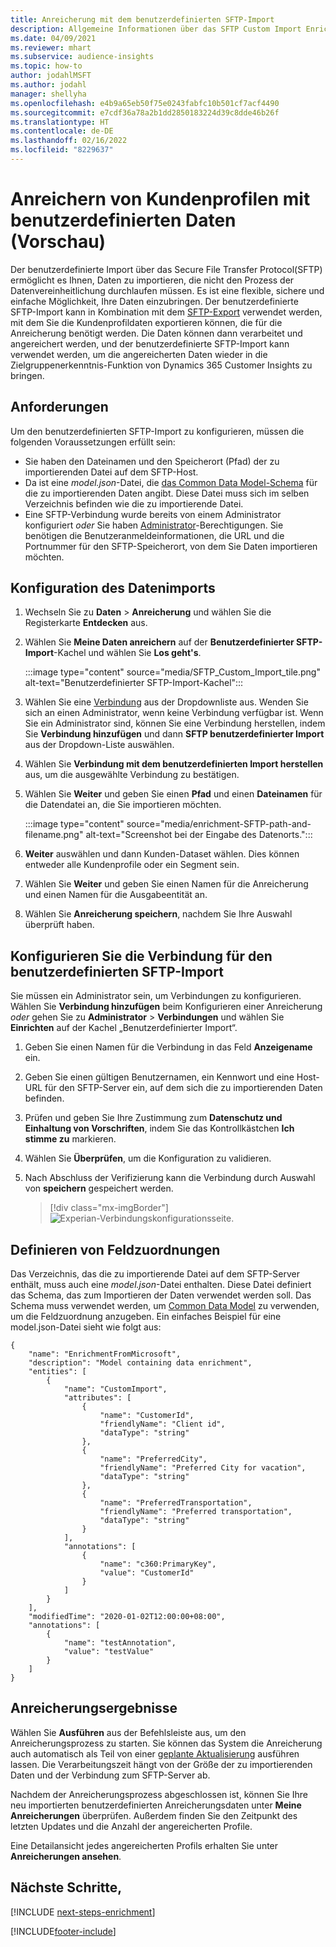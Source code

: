 ```yaml
---
title: Anreicherung mit dem benutzerdefinierten SFTP-Import
description: Allgemeine Informationen über das SFTP Custom Import Enrichment.
ms.date: 04/09/2021
ms.reviewer: mhart
ms.subservice: audience-insights
ms.topic: how-to
author: jodahlMSFT
ms.author: jodahl
manager: shellyha
ms.openlocfilehash: e4b9a65eb50f75e0243fabfc10b501cf7acf4490
ms.sourcegitcommit: e7cdf36a78a2b1dd2850183224d39c8dde46b26f
ms.translationtype: HT
ms.contentlocale: de-DE
ms.lasthandoff: 02/16/2022
ms.locfileid: "8229637"
---
```

# <a name="enrich-customer-profiles-with-custom-data-preview"></a>Anreichern von Kundenprofilen mit benutzerdefinierten Daten (Vorschau)

Der benutzerdefinierte Import über das Secure File Transfer Protocol(SFTP) ermöglicht es Ihnen, Daten zu importieren, die nicht den Prozess der Datenvereinheitlichung durchlaufen müssen. Es ist eine flexible, sichere und einfache Möglichkeit, Ihre Daten einzubringen. Der benutzerdefinierte SFTP-Import kann in Kombination mit dem [SFTP-Export](export-sftp.md) verwendet werden, mit dem Sie die Kundenprofildaten exportieren können, die für die Anreicherung benötigt werden. Die Daten können dann verarbeitet und angereichert werden, und der benutzerdefinierte SFTP-Import kann verwendet werden, um die angereicherten Daten wieder in die Zielgruppenerkenntnis-Funktion von Dynamics 365 Customer Insights zu bringen.

## <a name="prerequisites"></a>Anforderungen

Um den benutzerdefinierten SFTP-Import zu konfigurieren, müssen die folgenden Voraussetzungen erfüllt sein:

- Sie haben den Dateinamen und den Speicherort (Pfad) der zu importierenden Datei auf dem SFTP-Host.
- Da ist eine *model.json*-Datei, die [das Common Data Model-Schema](/common-data-model/) für die zu importierenden Daten angibt. Diese Datei muss sich im selben Verzeichnis befinden wie die zu importierende Datei.
- Eine SFTP-Verbindung wurde bereits von einem Administrator konfiguriert *oder* Sie haben [Administrator](permissions.md#administrator)-Berechtigungen. Sie benötigen die Benutzeranmeldeinformationen, die URL und die Portnummer für den SFTP-Speicherort, von dem Sie Daten importieren möchten.


## <a name="configure-the-import"></a>Konfiguration des Datenimports

1. Wechseln Sie zu **Daten** > **Anreicherung** und wählen Sie die Registerkarte **Entdecken** aus.

1. Wählen Sie **Meine Daten anreichern** auf der **Benutzerdefinierter SFTP-Import**-Kachel und wählen Sie **Los geht's**.

   :::image type="content" source="media/SFTP_Custom_Import_tile.png" alt-text="Benutzerdefinierter SFTP-Import-Kachel":::

1. Wählen Sie eine [Verbindung](connections.md) aus der Dropdownliste aus. Wenden Sie sich an einen Administrator, wenn keine Verbindung verfügbar ist. Wenn Sie ein Administrator sind, können Sie eine Verbindung herstellen, indem Sie **Verbindung hinzufügen** und dann **SFTP benutzerdefinierter Import** aus der Dropdown-Liste auswählen.

1. Wählen Sie **Verbindung mit dem benutzerdefinierten Import herstellen** aus, um die ausgewählte Verbindung zu bestätigen.

1.  Wählen Sie **Weiter** und geben Sie einen **Pfad** und einen **Dateinamen** für die Datendatei an, die Sie importieren möchten.

    :::image type="content" source="media/enrichment-SFTP-path-and-filename.png" alt-text="Screenshot bei der Eingabe des Datenorts.":::

1. **Weiter** auswählen und dann Kunden-Dataset wählen. Dies können entweder alle Kundenprofile oder ein Segment sein.

1. Wählen Sie **Weiter** und geben Sie einen Namen für die Anreicherung und einen Namen für die Ausgabeentität an. 

1. Wählen Sie **Anreicherung speichern**, nachdem Sie Ihre Auswahl überprüft haben.

## <a name="configure-the-connection-for-sftp-custom-import"></a>Konfigurieren Sie die Verbindung für den benutzerdefinierten SFTP-Import 

Sie müssen ein Administrator sein, um Verbindungen zu konfigurieren. Wählen Sie **Verbindung hinzufügen** beim Konfigurieren einer Anreicherung *oder* gehen Sie zu **Administrator** > **Verbindungen** und wählen Sie **Einrichten** auf der Kachel „Benutzerdefinierter Import“.

1. Geben Sie einen Namen für die Verbindung in das Feld **Anzeigename** ein.

1. Geben Sie einen gültigen Benutzernamen, ein Kennwort und eine Host-URL für den SFTP-Server ein, auf dem sich die zu importierenden Daten befinden.

1. Prüfen und geben Sie Ihre Zustimmung zum **Datenschutz und Einhaltung von Vorschriften**, indem Sie das Kontrollkästchen **Ich stimme zu** markieren.

1. Wählen Sie **Überprüfen**, um die Konfiguration zu validieren.

1. Nach Abschluss der Verifizierung kann die Verbindung durch Auswahl von **speichern** gespeichert werden.

   > [!div class="mx-imgBorder"]
   > ![Experian-Verbindungskonfigurationsseite.](media/enrichment-SFTP-connection.png "Experian Verbindungskonfigurationsseite")


## <a name="defining-field-mappings"></a>Definieren von Feldzuordnungen 

Das Verzeichnis, das die zu importierende Datei auf dem SFTP-Server enthält, muss auch eine *model.json*-Datei enthalten. Diese Datei definiert das Schema, das zum Importieren der Daten verwendet werden soll. Das Schema muss verwendet werden, um [Common Data Model](/common-data-model/) zu verwenden, um die Feldzuordnung anzugeben. Ein einfaches Beispiel für eine model.json-Datei sieht wie folgt aus:

```
{
    "name": "EnrichmentFromMicrosoft",
    "description": "Model containing data enrichment",
    "entities": [
        {
            "name": "CustomImport",
            "attributes": [
                {
                    "name": "CustomerId",
                    "friendlyName": "Client id",
                    "dataType": "string"
                },
                {
                    "name": "PreferredCity",
                    "friendlyName": "Preferred City for vacation",
                    "dataType": "string"
                },
                {
                    "name": "PreferredTransportation",
                    "friendlyName": "Preferred transportation",
                    "dataType": "string"
                }
            ],
            "annotations": [
                {
                    "name": "c360:PrimaryKey",
                    "value": "CustomerId"
                }
            ]
        }
    ],
    "modifiedTime": "2020-01-02T12:00:00+08:00",
    "annotations": [
        {
            "name": "testAnnotation",
            "value": "testValue"
        }
    ]
}
```

## <a name="enrichment-results"></a>Anreicherungsergebnisse

Wählen Sie **Ausführen** aus der Befehlsleiste aus, um den Anreicherungsprozess zu starten. Sie können das System die Anreicherung auch automatisch als Teil von einer [geplante Aktualisierung](system.md#schedule-tab) ausführen lassen. Die Verarbeitungszeit hängt von der Größe der zu importierenden Daten und der Verbindung zum SFTP-Server ab.

Nachdem der Anreicherungsprozess abgeschlossen ist, können Sie Ihre neu importierten benutzerdefinierten Anreicherungsdaten unter **Meine Anreicherungen** überprüfen. Außerdem finden Sie den Zeitpunkt des letzten Updates und die Anzahl der angereicherten Profile.

Eine Detailansicht jedes angereicherten Profils erhalten Sie unter **Anreicherungen ansehen**.

## <a name="next-steps"></a>Nächste Schritte,

[!INCLUDE [next-steps-enrichment](../includes/next-steps-enrichment.md)]

[!INCLUDE[footer-include](../includes/footer-banner.md)]
